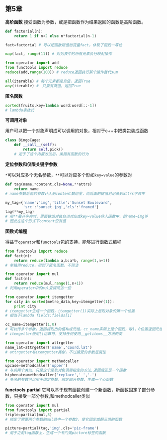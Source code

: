 ## 第5章
**高阶函数**
接受函数为参数，或是把函数作为结果返回的函数是高阶函数。
```py
def factorial(n):
    return 1 if n<2 else n*factorial(n-1)

fact=factorial # 可以把函数赋值给变量fact，体现了函数一等性

map(fact, range(11)) # 对列表中的所有元素执行映射操作

from operator import add
from functools import reduce
reduce(add,range(100)) # reduce返回执行某个操作替代sum

all(iterable) # 每个元素都是真值，返回True
any(iterable) #　只要有真值，返回True
```

**匿名函数**
```py
sorted(fruits,key=lambda word:word[::-1])
# lambda表达式
```

**可调用对象**

用户可以把一个对象声明成可以调用的对象，相对于c++中把类包装成函数
```py
class BingoCage:
    def __call__(self):
        return self.pick()
    # 定于了这个内置方法后，类拥有函数的行为
```

**定位参数和仅限关键字参数**

`*`可以对应多个无名参数，`**`可以对应多个形如`key=value`的参数对
```py
def tag(name,*content,cls=None,**attrs)
    return name
# name参数后面的参数计入到content数组里，而后面的键值对记录到attrs字典中

my_tag={'name':'img','title':'Sunset Boulevard',
        'src':'sunset.jpg','cls':'framed'}
tag(**my_tag)
# 用**展开字典时，里面键值对会自动对应成key=value传入函数中，即name=img等
# 因此在这个形式下content没有值
```

**函数式编程**

得益于`operator`和`functools`包的支持，能够进行函数式编程
```py
from functools import reduce
def fact(n):
    return reduce(lambda a,b:a*b, range(1,n+1))
# 单独用reduce，用到了匿名函数，不简洁

from operator import mul
def fact(n):
    return reduce(mul,range(1,n+1))
# 利用operator中的mul变得简洁一些

from operator import itemgetter
for city in sorted(metro_data,key=itemgetter(1)):
    print city
# itemgetter生成一个函数，itemgetter(1)实际上是取对象的第一个位置
# 相当于lambda fields:fields[1]

cc_name=itemgetter(1,0)
# 可以传多个参数，返回提取出的值构成元组，cc_name实际上是个函数，取1，0位置返回元组
# itemgetter使用[]运算符，支持任何使用__getitems__方法的类

from operator import attrgetter
name_lat=attrgetter('name','coord.lat')
# attrgetter与itemgetter类似，不过接受的参数是属性

from operator import methodcaller
upcase=methodcaller('upper')
# 与前两个类似，只是这个是取对象调用指定的方法,返回后还是一个函数
hiphenate=methodcaller('replace',' ','-')
# 多余的参数可以用于绑定参数，绑定部分参数，生成一个心函数

```

**functools.partial**
它可以基于现有函数创建一个新函数，新函数固定了部分参数，只接受一部分参数,和methodcaller类似
```py
from operator import mul
from functools import partial
triple=partial(mul,3)
# 绑定了需要两个参数的mul其中一个参数3，使它固定成翻三倍的函数

picture=partial(tag,'img',cls='pic-frame')
# 用于之前tag函数上，生成一个专门做picture标签的函数
```
